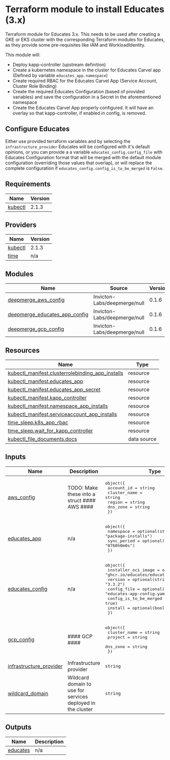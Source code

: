 # Terraform module to install Educates (3.x)

Terraform module for Educates 3.x. This needs to be used after creating a GKE or EKS cluster with the
corresponding Terraform modules for Educates, as they provide some pre-requisites like IAM and WorkloadIdentity.

This module will:

- Deploy kapp-controller (upstream definition)
- Create a kubernetes namespace in the cluster for Educates Carvel app (Defined by variable `educates_app.namespace`)
- Create required RBAC for the Educates Carvel App (Service Account, Cluster Role Binding)
- Create the required Educates Configuration (based of provided variables) and save the configuration in a Secret in the aforementioned namespace
- Create the Educates Carvel App properly configured. It will have an overlay so that kapp-controller, if enabled in config, is removed.

## Configure Educates

Either use provided terraform variables and by selecting the `infrastructure_provider` Educates will be configured with it's default opinions, or
you can provide a a variable `educates_config.config_file` with Educates Configuration format that will be merged with the default module configuration
(overriding those values that overlap), or will replace the complete configuration if `educates_config.config_is_to_be_merged` is `False`.

## Requirements

| Name | Version |
|------|---------|
| <a name="requirement_kubectl"></a> [kubectl](#requirement\_kubectl) | 2.1.3 |

## Providers

| Name | Version |
|------|---------|
| <a name="provider_kubectl"></a> [kubectl](#provider\_kubectl) | 2.1.3 |
| <a name="provider_time"></a> [time](#provider\_time) | n/a |

## Modules

| Name | Source | Version |
|------|--------|---------|
| <a name="module_deepmerge_aws_config"></a> [deepmerge\_aws\_config](#module\_deepmerge\_aws\_config) | Invicton-Labs/deepmerge/null | 0.1.6 |
| <a name="module_deepmerge_educates_app_config"></a> [deepmerge\_educates\_app\_config](#module\_deepmerge\_educates\_app\_config) | Invicton-Labs/deepmerge/null | 0.1.6 |
| <a name="module_deepmerge_gcp_config"></a> [deepmerge\_gcp\_config](#module\_deepmerge\_gcp\_config) | Invicton-Labs/deepmerge/null | 0.1.6 |

## Resources

| Name | Type |
|------|------|
| [kubectl_manifest.clusterrolebinding_app_installs](https://registry.terraform.io/providers/alekc/kubectl/2.1.3/docs/resources/manifest) | resource |
| [kubectl_manifest.educates_app](https://registry.terraform.io/providers/alekc/kubectl/2.1.3/docs/resources/manifest) | resource |
| [kubectl_manifest.educates_app_secret](https://registry.terraform.io/providers/alekc/kubectl/2.1.3/docs/resources/manifest) | resource |
| [kubectl_manifest.kapp_controller](https://registry.terraform.io/providers/alekc/kubectl/2.1.3/docs/resources/manifest) | resource |
| [kubectl_manifest.namespace_app_installs](https://registry.terraform.io/providers/alekc/kubectl/2.1.3/docs/resources/manifest) | resource |
| [kubectl_manifest.serviceaccount_app_installs](https://registry.terraform.io/providers/alekc/kubectl/2.1.3/docs/resources/manifest) | resource |
| [time_sleep.k8s_app_rbac](https://registry.terraform.io/providers/hashicorp/time/latest/docs/resources/sleep) | resource |
| [time_sleep.wait_for_kapp_controller](https://registry.terraform.io/providers/hashicorp/time/latest/docs/resources/sleep) | resource |
| [kubectl_file_documents.docs](https://registry.terraform.io/providers/alekc/kubectl/2.1.3/docs/data-sources/file_documents) | data source |

## Inputs

| Name | Description | Type | Default | Required |
|------|-------------|------|---------|:--------:|
| <a name="input_aws_config"></a> [aws\_config](#input\_aws\_config) | TODO: Make these into a struct #### AWS #### | <pre>object({<br/>    account_id   = string<br/>    cluster_name = string<br/>    region       = string<br/>    dns_zone     = string<br/>  })</pre> | <pre>{<br/>  "account_id": "",<br/>  "cluster_name": "",<br/>  "dns_zone": "",<br/>  "region": ""<br/>}</pre> | no |
| <a name="input_educates_app"></a> [educates\_app](#input\_educates\_app) | n/a | <pre>object({<br/>    namespace   = optional(string, "package-installs")<br/>    sync_period = optional(string, "8760h0m0s")<br/>  })</pre> | `{}` | no |
| <a name="input_educates_config"></a> [educates\_config](#input\_educates\_config) | n/a | <pre>object({<br/>    installer_oci_image    = optional(string, "ghcr.io/educates/educates-installer")<br/>    version                = optional(string, "3.3.2")<br/>    config_file            = optional(string, "educates-app-config.yaml")<br/>    config_is_to_be_merged = optional(bool, true)<br/>    install                = optional(bool, true)<br/>  })</pre> | `{}` | no |
| <a name="input_gcp_config"></a> [gcp\_config](#input\_gcp\_config) | #### GCP #### | <pre>object({<br/>    cluster_name = string<br/>    project      = string<br/>    dns_zone     = string<br/>  })</pre> | <pre>{<br/>  "cluster_name": "",<br/>  "dns_zone": "",<br/>  "project": ""<br/>}</pre> | no |
| <a name="input_infrastructure_provider"></a> [infrastructure\_provider](#input\_infrastructure\_provider) | Infrastructure provider | `string` | n/a | yes |
| <a name="input_wildcard_domain"></a> [wildcard\_domain](#input\_wildcard\_domain) | Wildcard domain to use for services deployed in the cluster | `string` | n/a | yes |

## Outputs

| Name | Description |
|------|-------------|
| <a name="output_educates"></a> [educates](#output\_educates) | n/a |
